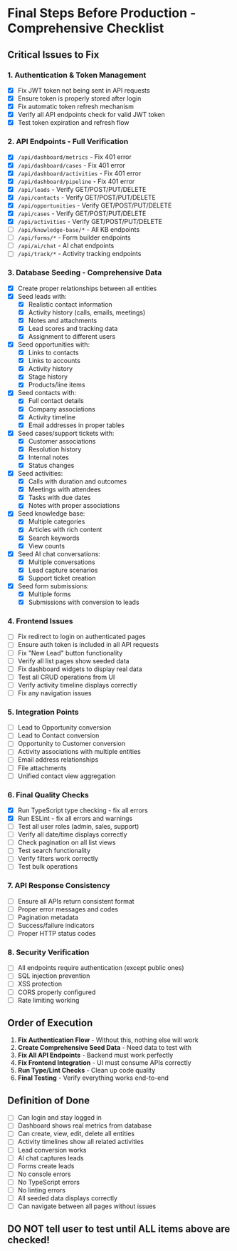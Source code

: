 # Final Steps Before Production - Comprehensive Checklist

## Critical Issues to Fix

### 1. Authentication & Token Management
- [x] Fix JWT token not being sent in API requests
- [x] Ensure token is properly stored after login
- [x] Fix automatic token refresh mechanism
- [x] Verify all API endpoints check for valid JWT token
- [x] Test token expiration and refresh flow

### 2. API Endpoints - Full Verification
- [x] `/api/dashboard/metrics` - Fix 401 error
- [x] `/api/dashboard/cases` - Fix 401 error  
- [x] `/api/dashboard/activities` - Fix 401 error
- [x] `/api/dashboard/pipeline` - Fix 401 error
- [x] `/api/leads` - Verify GET/POST/PUT/DELETE
- [x] `/api/contacts` - Verify GET/POST/PUT/DELETE
- [x] `/api/opportunities` - Verify GET/POST/PUT/DELETE
- [x] `/api/cases` - Verify GET/POST/PUT/DELETE
- [x] `/api/activities` - Verify GET/POST/PUT/DELETE
- [ ] `/api/knowledge-base/*` - All KB endpoints
- [ ] `/api/forms/*` - Form builder endpoints
- [ ] `/api/ai/chat` - AI chat endpoints
- [ ] `/api/track/*` - Activity tracking endpoints

### 3. Database Seeding - Comprehensive Data
- [x] Create proper relationships between all entities
- [x] Seed leads with:
  - [x] Realistic contact information
  - [x] Activity history (calls, emails, meetings)
  - [x] Notes and attachments
  - [x] Lead scores and tracking data
  - [x] Assignment to different users
- [x] Seed opportunities with:
  - [x] Links to contacts
  - [x] Links to accounts
  - [x] Activity history
  - [x] Stage history
  - [x] Products/line items
- [x] Seed contacts with:
  - [x] Full contact details
  - [x] Company associations
  - [x] Activity timeline
  - [x] Email addresses in proper tables
- [x] Seed cases/support tickets with:
  - [x] Customer associations
  - [x] Resolution history
  - [x] Internal notes
  - [x] Status changes
- [x] Seed activities:
  - [x] Calls with duration and outcomes
  - [x] Meetings with attendees
  - [x] Tasks with due dates
  - [x] Notes with proper associations
- [x] Seed knowledge base:
  - [x] Multiple categories
  - [x] Articles with rich content
  - [x] Search keywords
  - [x] View counts
- [x] Seed AI chat conversations:
  - [x] Multiple conversations
  - [x] Lead capture scenarios
  - [x] Support ticket creation
- [x] Seed form submissions:
  - [x] Multiple forms
  - [x] Submissions with conversion to leads

### 4. Frontend Issues
- [ ] Fix redirect to login on authenticated pages
- [ ] Ensure auth token is included in all API requests
- [ ] Fix "New Lead" button functionality
- [ ] Verify all list pages show seeded data
- [ ] Fix dashboard widgets to display real data
- [ ] Test all CRUD operations from UI
- [ ] Verify activity timeline displays correctly
- [ ] Fix any navigation issues

### 5. Integration Points
- [ ] Lead to Opportunity conversion
- [ ] Lead to Contact conversion
- [ ] Opportunity to Customer conversion
- [ ] Activity associations with multiple entities
- [ ] Email address relationships
- [ ] File attachments
- [ ] Unified contact view aggregation

### 6. Final Quality Checks
- [x] Run TypeScript type checking - fix all errors
- [x] Run ESLint - fix all errors and warnings
- [ ] Test all user roles (admin, sales, support)
- [ ] Verify all date/time displays correctly
- [ ] Check pagination on all list views
- [ ] Test search functionality
- [ ] Verify filters work correctly
- [ ] Test bulk operations

### 7. API Response Consistency
- [ ] Ensure all APIs return consistent format
- [ ] Proper error messages and codes
- [ ] Pagination metadata
- [ ] Success/failure indicators
- [ ] Proper HTTP status codes

### 8. Security Verification
- [ ] All endpoints require authentication (except public ones)
- [ ] SQL injection prevention
- [ ] XSS protection
- [ ] CORS properly configured
- [ ] Rate limiting working

## Order of Execution

1. **Fix Authentication Flow** - Without this, nothing else will work
2. **Create Comprehensive Seed Data** - Need data to test with
3. **Fix All API Endpoints** - Backend must work perfectly
4. **Fix Frontend Integration** - UI must consume APIs correctly
5. **Run Type/Lint Checks** - Clean up code quality
6. **Final Testing** - Verify everything works end-to-end

## Definition of Done

- [ ] Can login and stay logged in
- [ ] Dashboard shows real metrics from database
- [ ] Can create, view, edit, delete all entities
- [ ] Activity timelines show all related activities
- [ ] Lead conversion works
- [ ] AI chat captures leads
- [ ] Forms create leads
- [ ] No console errors
- [ ] No TypeScript errors
- [ ] No linting errors
- [ ] All seeded data displays correctly
- [ ] Can navigate between all pages without issues

## DO NOT tell user to test until ALL items above are checked!